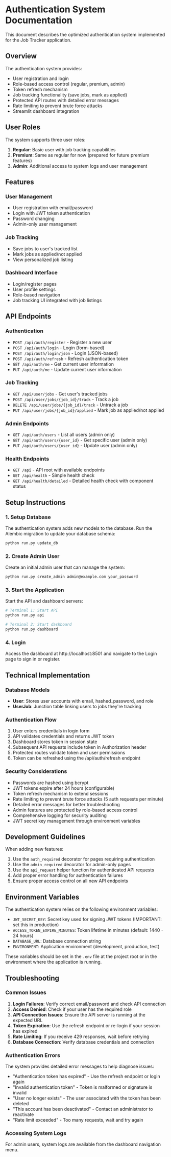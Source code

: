 # Authentication System Documentation

This document describes the optimized authentication system implemented for the Job Tracker application.

## Overview

The authentication system provides:

- User registration and login
- Role-based access control (regular, premium, admin)
- Token refresh mechanism
- Job tracking functionality (save jobs, mark as applied)
- Protected API routes with detailed error messages
- Rate limiting to prevent brute force attacks
- Streamlit dashboard integration

## User Roles

The system supports three user roles:

1. **Regular**: Basic user with job tracking capabilities
2. **Premium**: Same as regular for now (prepared for future premium features)
3. **Admin**: Additional access to system logs and user management

## Features

### User Management

- User registration with email/password
- Login with JWT token authentication
- Password changing
- Admin-only user management

### Job Tracking

- Save jobs to user's tracked list
- Mark jobs as applied/not applied
- View personalized job listing

### Dashboard Interface

- Login/register pages
- User profile settings
- Role-based navigation
- Job tracking UI integrated with job listings

## API Endpoints

### Authentication

- `POST /api/auth/register` - Register a new user
- `POST /api/auth/login` - Login (form-based)
- `POST /api/auth/login/json` - Login (JSON-based)
- `POST /api/auth/refresh` - Refresh authentication token
- `GET /api/auth/me` - Get current user information
- `PUT /api/auth/me` - Update current user information

### Job Tracking

- `GET /api/user/jobs` - Get user's tracked jobs
- `POST /api/user/jobs/{job_id}/track` - Track a job
- `DELETE /api/user/jobs/{job_id}/track` - Untrack a job
- `PUT /api/user/jobs/{job_id}/applied` - Mark job as applied/not applied

### Admin Endpoints

- `GET /api/auth/users` - List all users (admin only)
- `GET /api/auth/users/{user_id}` - Get specific user (admin only)
- `PUT /api/auth/users/{user_id}` - Update user (admin only)

### Health Endpoints

- `GET /api` - API root with available endpoints
- `GET /api/health` - Simple health check
- `GET /api/health/detailed` - Detailed health check with component status

## Setup Instructions

### 1. Setup Database

The authentication system adds new models to the database. Run the Alembic migration to update your database schema:

```bash
python run.py update_db
```

### 2. Create Admin User

Create an initial admin user that can manage the system:

```bash
python run.py create_admin admin@example.com your_password
```

### 3. Start the Application

Start the API and dashboard servers:

```bash
# Terminal 1: Start API
python run.py api

# Terminal 2: Start dashboard
python run.py dashboard
```

### 4. Login

Access the dashboard at http://localhost:8501 and navigate to the Login page to sign in or register.

## Technical Implementation

### Database Models

- **User**: Stores user accounts with email, hashed_password, and role
- **UserJob**: Junction table linking users to jobs they're tracking

### Authentication Flow

1. User enters credentials in login form
2. API validates credentials and returns JWT token
3. Dashboard stores token in session state
4. Subsequent API requests include token in Authorization header
5. Protected routes validate token and user permissions
6. Token can be refreshed using the /api/auth/refresh endpoint

### Security Considerations

- Passwords are hashed using bcrypt
- JWT tokens expire after 24 hours (configurable)
- Token refresh mechanism to extend sessions
- Rate limiting to prevent brute force attacks (5 auth requests per minute)
- Detailed error messages for better troubleshooting
- Admin features are protected by role-based access control
- Comprehensive logging for security auditing
- JWT secret key management through environment variables

## Development Guidelines

When adding new features:

1. Use the `auth_required` decorator for pages requiring authentication
2. Use the `admin_required` decorator for admin-only pages
3. Use the `api_request` helper function for authenticated API requests
4. Add proper error handling for authentication failures
5. Ensure proper access control on all new API endpoints

## Environment Variables

The authentication system relies on the following environment variables:

- `JWT_SECRET_KEY`: Secret key used for signing JWT tokens (IMPORTANT: set this in production)
- `ACCESS_TOKEN_EXPIRE_MINUTES`: Token lifetime in minutes (default: 1440 - 24 hours)
- `DATABASE_URL`: Database connection string
- `ENVIRONMENT`: Application environment (development, production, test)

These variables should be set in the `.env` file at the project root or in the environment where the application is running.

## Troubleshooting

### Common Issues

1. **Login Failures**: Verify correct email/password and check API connection
2. **Access Denied**: Check if your user has the required role
3. **API Connection Issues**: Ensure the API server is running at the expected URL
4. **Token Expiration**: Use the refresh endpoint or re-login if your session has expired
5. **Rate Limiting**: If you receive 429 responses, wait before retrying
6. **Database Connection**: Verify database credentials and connection

### Authentication Errors

The system provides detailed error messages to help diagnose issues:

- "Authentication token has expired" - Use the refresh endpoint or login again
- "Invalid authentication token" - Token is malformed or signature is invalid
- "User no longer exists" - The user associated with the token has been deleted
- "This account has been deactivated" - Contact an administrator to reactivate
- "Rate limit exceeded" - Too many requests, wait and try again

### Accessing System Logs

For admin users, system logs are available from the dashboard navigation menu.
